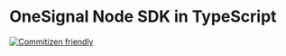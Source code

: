 # OneSignal Node SDK in TypeScript

[![Commitizen friendly](https://img.shields.io/badge/commitizen-friendly-brightgreen.svg)](http://commitizen.github.io/cz-cli/)
